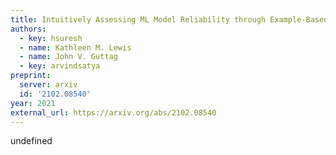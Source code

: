 ```yaml
---
title: Intuitively Assessing ML Model Reliability through Example-Based Explanations and Editing Model Inputs
authors:
  - key: hsuresh
  - name: Kathleen M. Lewis
  - name: John V. Guttag
  - key: arvindsatya
preprint: 
  server: arxiv
  id: '2102.08540'
year: 2021
external_url: https://arxiv.org/abs/2102.08540
---
```

undefined
